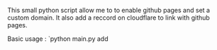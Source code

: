 This small python script allow me to to enable github pages and set a custom domain.
It also add a reccord on cloudflare to link with github pages.

Basic usage : `python main.py add <sub-domain> <repo-name>
